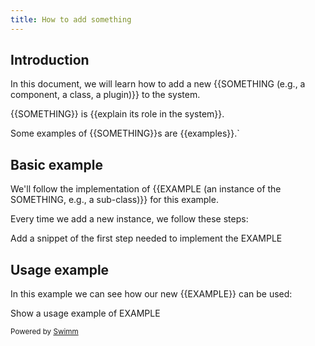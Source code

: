 ```yaml
---
title: How to add something
---
```

## Introduction

In this document, we will learn how to add a new {{SOMETHING (e.g., a component, a class, a plugin)}} to the system.

{{SOMETHING}} is {{explain its role in the system}}.

Some examples of {{SOMETHING}}s are {{examples}}.\`

## Basic example

We'll follow the implementation of {{EXAMPLE (an instance of the SOMETHING, e.g., a sub-class)}} for this example.

Every time we add a new instance, we follow these steps:

<SwmSnippetPlaceholder>

Add a snippet of the first step needed to implement the EXAMPLE

</SwmSnippetPlaceholder>

## Usage example

In this example we can see how our new {{EXAMPLE}} can be used:

<SwmSnippetPlaceholder>

Show a usage example of EXAMPLE

</SwmSnippetPlaceholder>

<SwmMeta repo-id="Z2l0aHViJTNBJTNBZWNvbW0lM0ElM0Ftb3NoaWtzd2ltbQ==" repo-name="ecomm"><sup>Powered by [Swimm](https://swimm-web-app--swmdv3-develop-staging-a696gm5o.web.app/)</sup></SwmMeta>
